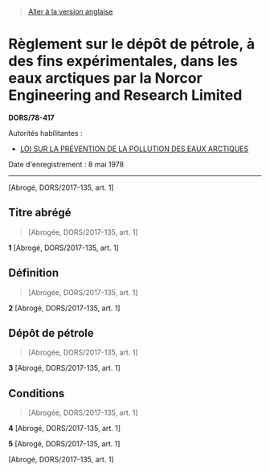 > [Aller à la version anglaise](/en/Regulations/Statutory%20Orders%20and%20Regulations/78/417.md)

# Règlement sur le dépôt de pétrole, à des fins expérimentales, dans les eaux arctiques par la Norcor Engineering and Research Limited

**DORS/78-417**

Autorités habilitantes : 
- [LOI SUR LA PRÉVENTION DE LA POLLUTION DES EAUX ARCTIQUES](/fr/Lois/Lois%20révisées%20du%20Canada/A/A-12.md)

Date d'enregistrement : 8 mai 1978

----------


[Abrogé, DORS/2017-135, art. 1]



## Titre abrégé
> [Abrogée, DORS/2017-135, art. 1]



**1** [Abrogé, DORS/2017-135, art. 1]




## Définition
> [Abrogée, DORS/2017-135, art. 1]



**2** [Abrogé, DORS/2017-135, art. 1]




## Dépôt de pétrole
> [Abrogée, DORS/2017-135, art. 1]



**3** [Abrogé, DORS/2017-135, art. 1]




## Conditions
> [Abrogée, DORS/2017-135, art. 1]



**4** [Abrogé, DORS/2017-135, art. 1]



**5** [Abrogé, DORS/2017-135, art. 1]


[Abrogé, DORS/2017-135, art. 1]


